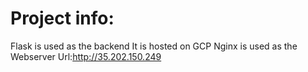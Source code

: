 # Project info:
Flask is used as the backend
It is hosted on GCP
Nginx is used as the Webserver
Url:http://35.202.150.249
